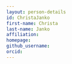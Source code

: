 ```yaml
---
layout: person-details
id: ChristaJanko
first-name: Christa
last-name: Janko
affiliation:
homepage:
github_username:
orcid:
---
```

